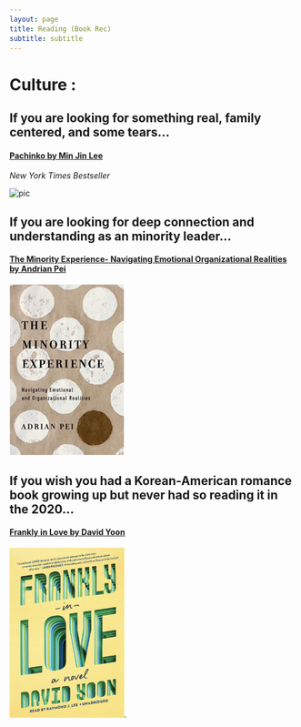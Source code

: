 ```yaml
---
layout: page
title: Reading (Book Rec)
subtitle: subtitle 
---
```


# Culture : 




## If you are looking for something real, family centered, and some tears...
#### [Pachinko by Min Jin Lee](https://www.minjinlee.com/book/pachinko/)
_New York Times Bestseller_

![pic](assets/img/pachinko.png=250x250)




## If you are looking for deep connection and understanding as an minority leader...
#### [The Minority Experience- Navigating Emotional Organizational Realities by Andrian Pei](https://www.amazon.com/Minority-Experience-Navigating-Emotional-Organizational/dp/0830845488)
 <img src="assets/img/minority.png" width="40%">
 
 
## If you wish you had a Korean-American romance book growing up but never had so reading it in the 2020...
#### [Frankly in Love by David Yoon](https://www.penguinrandomhouse.com/books/598579/frankly-in-love-by-david-yoon/)
 <img src="assets/img/frankly.png" width="40%">.

 
 
 
 

